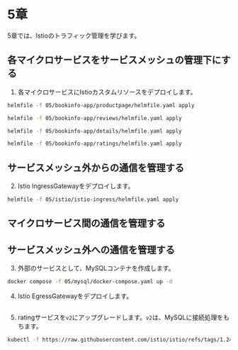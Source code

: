 # 5章

5章では、Istioのトラフィック管理を学びます。

## 各マイクロサービスをサービスメッシュの管理下にする

1. 各マイクロサービスにIstioカスタムリソースをデプロイします。

```bash
helmfile -f 05/bookinfo-app/productpage/helmfile.yaml apply

helmfile -f 05/bookinfo-app/reviews/helmfile.yaml apply

helmfile -f 05/bookinfo-app/details/helmfile.yaml apply

helmfile -f 05/bookinfo-app/ratings/helmfile.yaml apply
```

## サービスメッシュ外からの通信を管理する

2. Istio IngressGatewayをデプロイします。

```bash
helmfile -f 05/istio/istio-ingress/helmfile.yaml apply
```

## マイクロサービス間の通信を管理する

## サービスメッシュ外への通信を管理する

3. 外部のサービスとして、MySQLコンテナを作成します。

```bash
docker compose -f 05/mysql/docker-compose.yaml up -d
```

4. Istio EgressGatewayをデプロイします。

```bashhelmfile -f 05/istio/istio-egress/helmfile.yaml apply

```

5. ratingサービスを`v2`にアップグレードします。`v2`は、MySQLに接続処理をもちます。

```bash
kubectl -f https://raw.githubusercontent.com/istio/istio/refs/tags/1.24.2/samples/bookinfo/platform/kube/bookinfo-ratings-v2-mysql.yaml apply
```
